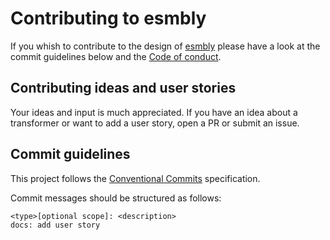 # Contributing to esmbly
If you whish to contribute to the design of [esmbly](https://github.com/esmbly/esmbly) please have a look at the commit guidelines below and the [Code of conduct]().

## Contributing ideas and user stories
Your ideas and input is much appreciated. If you have an idea about a transformer or want to add a user story, open a PR or submit an issue.  

## Commit guidelines
This project follows the [Conventional Commits](https://www.conventionalcommits.org/en/v1.0.0-beta.3/) specification.

Commit messages should be structured as follows:
```
<type>[optional scope]: <description>
docs: add user story
```
